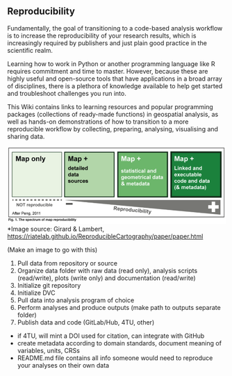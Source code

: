 ## Reproducibility

Fundamentally, the goal of transitioning to a code-based analysis workflow is to increase the reproducibility of your research results, which is increasingly required by publishers and just plain good practice in the scientific realm.

Learning how to work in Python or another programming language like R requires commitment and time to master. However, because these are highly useful and open-source tools that have applications in a broad array of disciplines, there is a plethora of knowledge available to help get started and troubleshoot challenges you run into. 

This Wiki contains links to learning resources and popular programming packages (collections of ready-made functions) in geospatial analysis, as well as hands-on demonstrations of how to transition to a more reproducible workflow by collecting, preparing, analysing, visualising and sharing data. 

![Screen_Shot_2021-01-05_at_13.52.47](uploads/349419131821f6d9d14b0de619572447/Screen_Shot_2021-01-05_at_13.52.47.png)
*Image source: Girard & Lambert, https://riatelab.github.io/ReproducibleCartography/paper/paper.html

(Make an image to go with this)

1. Pull data from repository or source 
2. Organize data folder with raw data (read only), analysis scripts (read/write), plots (write only) and documentation (read/write)
3. Initialize git repository
4. Initialize DVC
5. Pull data into analysis program of choice
6. Perform analyses and produce outputs (make path to outputs separate folder)
7. Publish data and code (GitLab/Hub, 4TU, other)
- if 4TU, will mint a DOI used for citation, can integrate with GitHub
- create metadata according to domain standards, document meaning of variables, units, CRSs
- README.md file contains all info someone would need to reproduce your analyses on their own data

